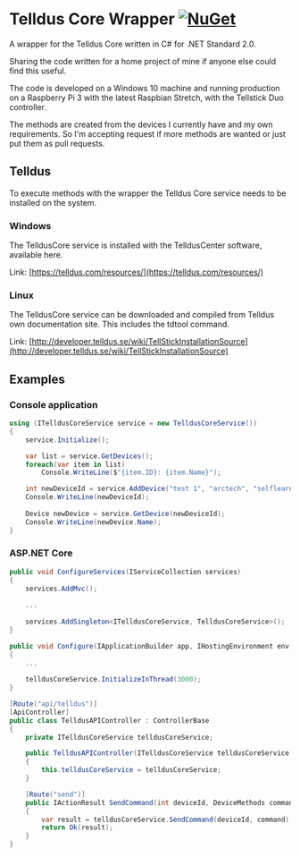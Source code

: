 # Telldus Core Wrapper [![NuGet](https://img.shields.io/nuget/v/TelldusCoreWrapper.svg?style=flat-square)](https://www.nuget.org/packages/TelldusCoreWrapper/)
A wrapper for the Telldus Core written in C# for .NET Standard 2.0.

Sharing the code written for a home project of mine if anyone else could find this useful.

The code is developed on a Windows 10 machine and running production on a Raspberry Pi 3 with the latest Raspbian Stretch, with the Tellstick Duo controller.

The methods are created from the devices I currently have and my own requirements.
So I'm accepting request if more methods are wanted or just put them as pull requests.

## Telldus
To execute methods with the wrapper the Telldus Core service needs to be installed on the system.

### Windows
The TelldusCore service is installed with the TelldusCenter software, available here.

Link: [https://telldus.com/resources/](https://telldus.com/resources/)

### Linux
The TelldusCore service can be downloaded and compiled from Telldus own documentation site. This includes the tdtool command.

Link: [http://developer.telldus.se/wiki/TellStickInstallationSource](http://developer.telldus.se/wiki/TellStickInstallationSource)

## Examples

### Console application
```csharp
using (ITelldusCoreService service = new TelldusCoreService())
{
	service.Initialize();

	var list = service.GetDevices();
	foreach(var item in list)
		Console.WriteLine($"{item.ID}: {item.Name}");

	int newDeviceId = service.AddDevice("test 1", "arctech", "selflearning-switch", new Dictionary<string, string> { { "house", "953934" }, { "unit", "1" } });
	Console.WriteLine(newDeviceId);
    
	Device newDevice = service.GetDevice(newDeviceId);
	Console.WriteLine(newDevice.Name);
}
```

### ASP.NET Core
```csharp
public void ConfigureServices(IServiceCollection services)
{
	services.AddMvc();
	
	...
	
	services.AddSingleton<ITelldusCoreService, TelldusCoreService>();
}

public void Configure(IApplicationBuilder app, IHostingEnvironment env, ITelldusCoreService telldusCoreService)
{
	...
	
	telldusCoreService.InitializeInThread(3000);
}
```

```csharp
[Route("api/telldus")]
[ApiController]
public class TelldusAPIController : ControllerBase
{
	private ITelldusCoreService telldusCoreService;

	public TelldusAPIController(ITelldusCoreService telldusCoreService)
	{
		this.telldusCoreService = telldusCoreService;
	}

	[Route("send")]
	public IActionResult SendCommand(int deviceId, DeviceMethods command)
	{
		var result = telldusCoreService.SendCommand(deviceId, command);
		return Ok(result);
	}
}
```
